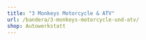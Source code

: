 ```yaml
---
title: "3 Monkeys Motorcycle & ATV"
url: /bandera/3-monkeys-motorcycle-und-atv/
shop: Autowerkstatt
---
```

